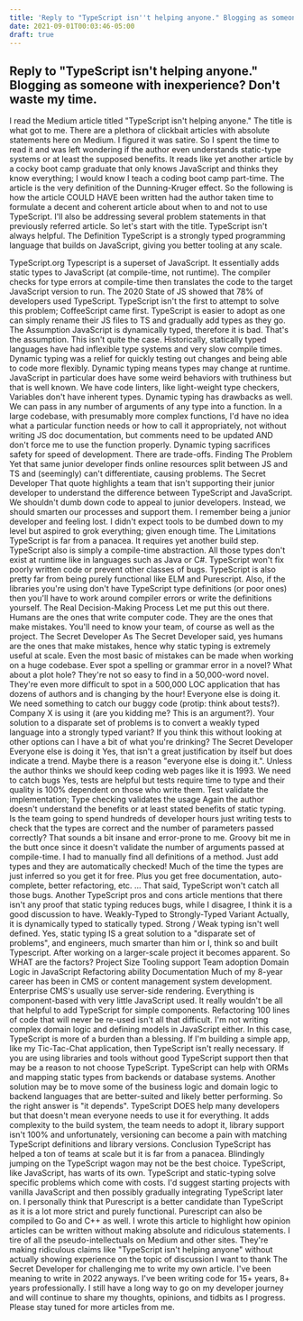 ```yaml
---
title: 'Reply to "TypeScript isn''t helping anyone." Blogging as someone with inexperience? Don''t waste my time.'
date: 2021-09-01T00:03:46-05:00
draft: true
---
```


## Reply to "TypeScript isn't helping anyone." Blogging as someone with inexperience? Don't waste my time.

I read the Medium article titled "TypeScript isn't helping anyone." The title is what got to me. There are a plethora of clickbait articles with absolute statements here on Medium. I figured it was satire. So I spent the time to read it and was left wondering if the author even understands static-type systems or at least the supposed benefits. It reads like yet another article by a cocky boot camp graduate that only knows JavaScript and thinks they know everything; I would know I teach a coding boot camp part-time. The article is the very definition of the Dunning-Kruger effect. So the following is how the article COULD HAVE been written had the author taken time to formulate a decent and coherent article about when to and not to use TypeScript. I'll also be addressing several problem statements in that previously referred article. So let's start with the title.
TypeScript isn't always helpful.
The Definition
TypeScript is a strongly typed programming language that builds on JavaScript, giving you better tooling at any scale.

TypeScript.org Typescript is a superset of JavaScript. It essentially adds static types to JavaScript (at compile-time, not runtime). The compiler checks for type errors at compile-time then translates the code to the target JavaScript version to run. The 2020 State of JS showed that 78% of developers used TypeScript. TypeScript isn't the first to attempt to solve this problem; CoffeeScript came first. TypeScript is easier to adopt as one can simply rename their JS files to TS and gradually add types as they go. The Assumption JavaScript is dynamically typed, therefore it is bad. That's the assumption. This isn't quite the case. Historically, statically typed languages have had inflexible type systems and very slow compile times. Dynamic typing was a relief for quickly testing out changes and being able to code more flexibly. Dynamic typing means types may change at runtime. JavaScript in particular does have some weird behaviors with truthiness but that is well known. We have code linters, like light-weight type checkers, Variables don't have inherent types. Dynamic typing has drawbacks as well. We can pass in any number of arguments of any type into a function. In a large codebase, with presumably more complex functions, I'd have no idea what a particular function needs or how to call it appropriately, not without writing JS doc documentation, but comments need to be updated AND don't force me to use the function properly. Dynamic typing sacrifices safety for speed of development. There are trade-offs. Finding The Problem Yet that same junior developer finds online resources split between JS and TS and (seemingly) can't differentiate, causing problems.
The Secret Developer That quote highlights a team that isn't supporting their junior developer to understand the difference between TypeScript and JavaScript. We shouldn't dumb down code to appeal to junior developers. Instead, we should smarten our processes and support them. I remember being a junior developer and feeling lost. I didn't expect tools to be dumbed down to my level but aspired to grok everything; given enough time. The Limitations TypeScript is far from a panacea. It requires yet another build step. TypeScript also is simply a compile-time abstraction. All those types don't exist at runtime like in languages such as Java or C#. TypeScript won't fix poorly written code or prevent other classes of bugs. TypeScript is also pretty far from being purely functional like ELM and Purescript. Also, if the libraries you're using don't have TypeScript type definitions (or poor ones) then you'll have to work around compiler errors or write the definitions yourself. The Real Decision-Making Process Let me put this out there. Humans are the ones that write computer code. They are the ones that make mistakes. You'll need to know your team, of course as well as the project.
The Secret Developer As The Secret Developer said, yes humans are the ones that make mistakes, hence why static typing is extremely useful at scale. Even the most basic of mistakes can be made when working on a huge codebase. Ever spot a spelling or grammar error in a novel? What about a plot hole? They're not so easy to find in a 50,000-word novel. They're even more difficult to spot in a 500,000 LOC application that has dozens of authors and is changing by the hour! Everyone else is doing it. We need something to catch our buggy code (protip: think about tests?). Company X is using it (are you kidding me? This is an argument?). Your solution to a disparate set of problems is to convert a weakly typed language into a strongly typed variant? If you think this without looking at other options can I have a bit of what you're drinking?
The Secret Developer Everyone else is doing it Yes, that isn't a great justification by itself but does indicate a trend. Maybe there is a reason "everyone else is doing it.". Unless the author thinks we should keep coding web pages like it is 1993. We need to catch bugs Yes, tests are helpful but tests require time to type and their quality is 100% dependent on those who write them. Test validate the implementation; Type checking validates the usage Again the author doesn't understand the benefits or at least stated benefits of static typing. Is the team going to spend hundreds of developer hours just writing tests to check that the types are correct and the number of parameters passed correctly? That sounds a bit insane and error-prone to me. Groovy bit me in the butt once since it doesn't validate the number of arguments passed at compile-time. I had to manually find all definitions of a method. Just add types and they are automatically checked! Much of the time the types are just inferred so you get it for free. Plus you get free documentation, auto-complete, better refactoring, etc. … That said, TypeScript won't catch all those bugs. Another TypeScript pros and cons article mentions that there isn't any proof that static typing reduces bugs, while I disagree, I think it is a good discussion to have. Weakly-Typed to Strongly-Typed Variant Actually, it is dynamically typed to statically typed. Strong / Weak typing isn't well defined. Yes, static typing IS a great solution to a "disparate set of problems", and engineers, much smarter than him or I, think so and built Typescript. After working on a larger-scale project it becomes apparent. So WHAT are the factors? Project Size Tooling support Team adoption Domain Logic in JavaScript Refactoring ability Documentation
Much of my 8-year career has been in CMS or content management system development. Enterprise CMS's usually use server-side rendering. Everything is component-based with very little JavaScript used. It really wouldn't be all that helpful to add TypeScript for simple components. Refactoring 100 lines of code that will never be re-used isn't all that difficult. I'm not writing complex domain logic and defining models in JavaScript either. In this case, TypeScript is more of a burden than a blessing.
If I'm building a simple app, like my Tic-Tac-Chat application, then TypeScript isn't really necessary.
If you are using libraries and tools without good TypeScript support then that may be a reason to not choose TypeScript.
TypeScript can help with ORMs and mapping static types from backends or database systems.
Another solution may be to move some of the business logic and domain logic to backend languages that are better-suited and likely better performing.
So the right answer is "it depends". TypeScript DOES help many developers but that doesn't mean everyone needs to use it for everything. It adds complexity to the build system, the team needs to adopt it, library support isn't 100% and unfortunately, versioning can become a pain with matching TypeScript definitions and library versions.
Conclusion
TypeScript has helped a ton of teams at scale but it is far from a panacea. Blindingly jumping on the TypeScript wagon may not be the best choice. TypeScript, like JavaScript, has warts of its own. TypeScript and static-typing solve specific problems which come with costs. I'd suggest starting projects with vanilla JavaScript and then possibly gradually integrating TypeScript later on. I personally think that Purescript is a better candidate than TypeScript as it is a lot more strict and purely functional. Purescript can also be compiled to Go and C++ as well.
I wrote this article to highlight how opinion articles can be written without making absolute and ridiculous statements. I tire of all the pseudo-intellectuals on Medium and other sites. They're making ridiculous claims like "TypeScript isn't helping anyone" without actually showing experience on the topic of discussion I want to thank The Secret Developer for challenging me to write my own article. I've been meaning to write in 2022 anyways.
I've been writing code for 15+ years, 8+ years professionally. I still have a long way to go on my developer journey and will continue to share my thoughts, opinions, and tidbits as I progress.
Please stay tuned for more articles from me.
